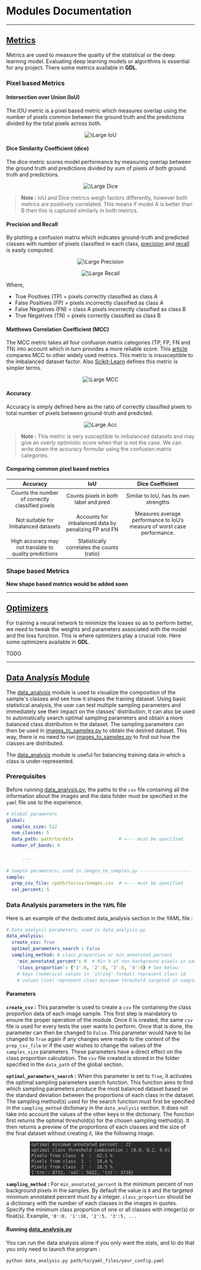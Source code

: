 # **Modules Documentation**

---

## **[Metrics](metrics.py)**
Metrics are used to measure the quality of the statistical or the deep learning model. Evaluating deep learning models or algorithms is essential for any project. There some metrics available in **GDL**.

### Pixel based Metrics

#### Intersection over Union (IoU)

The IOU metric is a pixel based metric which measures overlap using the number of pixels common between the ground truth and the predictions divided by the total pixels across both.
<p align="center">
<img src="https://latex.codecogs.com/svg.latex?\Large&space;\textrm{IoU}=\frac{\textrm{ground truth} \cap \textrm{prediction}}{\textrm{ground truth} \cup \textrm{prediction}}" title="\Large IoU" class="center" />
</p>

#### Dice Similarity Coefficient  (dice)

The dice metric scores model performance by measuring overlap between the ground truth and predictions divided by sum of pixels of both ground truth and predictions.
<p align="center">
<img src="https://latex.codecogs.com/svg.latex?\Large&space;\textrm{Dice}=2\cdot \frac{\textrm{ground truth} \cap \textrm{prediction}}{\textrm{ground truth} + \textrm{prediction}}" title="\Large Dice" class="center" />
</p>

>**Note :** IoU and Dice metrics weigh factors differently, however both metrics are positively correlated. This means if model A is better than B then this is captured similarly in both metrics.

#### Precision and Recall

By plotting a confusion matrix which indicates ground-truth and predicted classes with number of pixels classified in each class, [precision](https://scikit-learn.org/stable/modules/generated/sklearn.metrics.precision_score.html#sklearn.metrics.precision_score) and [recall](https://scikit-learn.org/stable/modules/generated/sklearn.metrics.recall_score.html#sklearn.metrics.recall_score) is easily computed.
<p align="center">
<img src="https://latex.codecogs.com/svg.latex?\Large&space;\textrm{precision}=\frac{\textrm{true positives} }{\textrm{true positives} + \textrm{false positives}}" title="\Large Precision" class="center" />
</p>

<p align="center">
<img src="https://latex.codecogs.com/svg.latex?\Large&space;\textrm{recall}=\frac{\textrm{true positives}}{\textrm{true positives} + \textrm{false negatives}}" title="\Large Recall" class="center" />
</p>

<!-- classes = A and B evaluating for class A -->
Where,
- True Positives (TP) = pixels correctly classified as class A
- False Positives (FP) = pixels incorrectly classified as class A
- False Negatives (FN) = class A pixels incorrectly classified as class B
- True Negatives (TN) = pixels correctly classified as class B

#### Matthews Correlation Coefficient (MCC)

The MCC metric takes all four confusion matrix categories (TP, FP, FN and TN) into account which in turn provides a more reliable score. This [article](https://bmcgenomics.biomedcentral.com/articles/10.1186/s12864-019-6413-7) compares MCC to other widely used metrics. This metric is insusceptible to the imbalanced dataset factor. Also [Scikit-Learn](https://scikit-learn.org/stable/modules/generated/sklearn.metrics.matthews_corrcoef.html) defines this metric is simpler terms.
<p align="center">
<img src="https://latex.codecogs.com/svg.latex?\Large&space;\textrm{MCC}=\frac{(\textrm{TP}\cdot \textrm{TN}) - (\textrm{FP}\cdot \textrm{FN})}{\sqrt{(\textrm{TP}+\textrm{FP})(\textrm{TP}+\textrm{FN})(\textrm{TN}+\textrm{FP})(\textrm{TN}+\textrm{FN})}}" title="\Large MCC" class="center" />
</p>

#### Accuracy
Accuracy is simply defined here as the ratio of correctly classified pixels to total number of pixels between ground-truth and predicted.

<p align="center">
<img src="https://latex.codecogs.com/svg.latex?\Large&space;\textrm{acc}=\frac{\textrm{TP}+\textrm{TN}}{\textrm{TP}+\textrm{TN}+\textrm{FP}+\textrm{FN}}" title="\Large Acc" class="center" />
</p>

>**Note :** This metric is very susceptible to imbalanced datasets and may give an overly optimistic score when that is not the case. We can write down the accuracy formular using the confusion matrix categories.


#### Comparing common pixel based metrics
| Accuracy   | IoU  | Dice Coefficient  |
|:----------:|:----:|:-----------------:|
| Counts the number of correctly classified pixels   | Counts pixels in both label and pred   | Similar to IoU, has its own strengths   |
| Not suitable for Imbalanced datasets    | Accounts for imbalanced data by penalizing FP and FN  | Measures average performance to IoU’s measure of worst case performance.   |
| High accuracy may not translate to quality predictions   | Statistically correlates the counts (ratio)   |   |


### Shape based Metrics

**New shape based metrics would be added soon**

---

## **[Optimizers](optimizer.py)**
For training a neural network to minimize the losses so as to perform better, we need to tweak the weights and parameters associated with the model and the loss function. This is where optimizers play a crucial role. Here some optimizers available in **GDL**.


TODO


---

## **[Data Analysis Module](data_analysis.py)**
The [data_analysis](data_analysis.py) module is used to visualize the composition of the sample's classes and see how it shapes the training dataset. Using basic statistical analysis, the user can test multiple sampling parameters and immediately see their impact on the classes' distribution. It can also be used to automatically search optimal sampling parameters and obtain a more balanced class distribution in the dataset. The sampling parameters can then be used in [images_to_samples.py](../images_to_samples.py) to obtain the desired dataset. This way, there is no need to run [images_to_samples.py](../images_to_samples.py) to find out how the classes are distributed.

The [data_analysis](data_analysis.py) module is useful for balancing training data in which a class is under-represented.

### Prerequisites
Before running [data_analysis.py](data_analysis.py), the paths to the `csv` file containing all the information about the images and the data folder must be specified in the `yaml` file use to the experience.
```YAML
# Global parameters
global:
  samples_size: 512
  num_classes: 5
  data_path: path/to/data                 # <--- must be specified
  number_of_bands: 4

      ...

# Sample parameters; used in images_to_samples.py -------------------
sample:
  prep_csv_file: /path/to/csv/images.csv  # <--- must be specified
  val_percent: 5

```


### Data Analysis parameters in the `YAML` file
Here is an example of the dedicated data_analysis section in the YAML file :

```YAML
# Data analysis parameters; used in data_analysis.py
data_analysis:
  create_csv: True
  optimal_parameters_search : False
  sampling_method: # class_proportion or min_annotated_percent
    'min_annotated_percent': 0  # Min % of non background pixels in samples.
    'class_proportion': {'1':0, '2':0, '3':0, '4':0} # See below:
    # keys (numerical values in 'string' format) represent class id
    # values (int) represent class minimum threshold targeted in samples
```
#### Parameters
**`create_csv` :**
This parameter is used to create a `csv` file containing the class proportion data of each image sample. This first step is mandatory to ensure the proper operation of the module. Once it is created, the same `csv` file is used for every tests the user wants to perform. Once that is done, the parameter can then be changed to `False`.
This parameter would have to be changed to `True` again if any changes were made to the content of the `prep_csv_file` or if the user wishes to change the values of the `samples_size` parameters. These parameters have a direct effect on the class proportion calculation. The `csv` file created is stored in the folder specified in the `data_path` of the global section.

**`optimal_parameters_search` :**
When this parameter is set to `True`, it activates the optimal sampling parameters search function. This function aims to find which sampling parameters produce the most balanced dataset based on the standard deviation between the proportions of each class in the dataset. The sampling method(s) used for the search function must first be specified in the `sampling_method` dictionary in the `data_analysis` section. It does not take into account the values of the other keys in the dictionary. The function first returns the optimal threshold(s) for the chosen sampling method(s). It then returns a preview of the proportions of each classes and the size of the final dataset without creating it, like the following image.
<p align="center">
   <img align="center" src="/docs/screenshots/stats_parameters_search_map_cp.PNG">
</p>

**`sampling_method` :**
For `min_annotated_percent` is the minimum percent of non background pixels in the samples. By default the value is `0` and the targeted minimum annotated percent must by a integer.
`class_proportion` should be a dictionary with the number of each classes in the images in quotes. Specify the minimum class proportion of one or all classes with integer(s) or float(s). Example, `'0':0, '1':10, '2':5, '3':5, ...`
<!-- `min_annotated_percent`, For this value to be taken into account, the `optimal_paramters_search` function must be turned off and 'min_annotated_percent' must be listed in the `'method'` key of the `sampling` dictionary. -->
<!-- `class_proportion`, For these values to be taken into account, the `optimal_paramters_search` function must be turned off and 'class_proportion' must be listed in the `'method'` key of the `sampling` dictionary. -->

#### Running [data_analysis.py](data_analysis.py)
You can run the data analysis alone if you only want the stats, and to do that you only need to launch the program :
```shell
python data_analysis.py path/to/yaml_files/your_config.yaml
```
